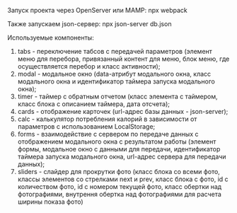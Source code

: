 Запуск проекта через OpenServer или MAMP:
npx webpack

Также запускаем json-сервер:
npx json-server db.json

Используемые компоненты:

1. tabs - переключение табсов с передачей параметров (элемент меню для перебора, привязанный контент для меню, блок меню, где осуществляется перебор и класс активности);
2. modal - модальное окно (data-атрибут модального окна, класс модального окна и идентификатор таймера запуска модального окна);
3. timer - таймер с обратным отчетом (класс элемента с таймером, класс блока с описанием таймера, дата отсчета);
4. cards - отображение карточек (url-адрес базы данных - json-server);
5. calc - калькулятор потребления калорий в зависимости от параметров с использованием LocalStorage;
6. forms - взаимодействие с сервером по передаче данных с отображением модального окна с результатом работы (элемент формы, модальное окно с данными для передачи, идентификатор таймера запуска модального окна, url-адрес сервера для передачи данных);
7. sliders - слайдер для прокрутки фото (класс блока со всеми фото, классы элементов со стрелками next и prev, класс блока с фото, id с количеством фото, id с номером текущей фото, класс обертки над фотографиями, внутрення обертка над фотографиями для расчета ширины показа фото)
